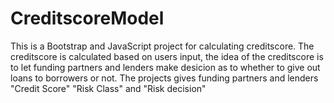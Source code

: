 # CreditscoreModel
This is a Bootstrap and JavaScript project for calculating creditscore.
The creditscore is calculated based on users input, the idea of the creditscore is to let funding partners and lenders make desicion as to whether to give out loans to borrowers or not.
The projects gives funding partners and lenders "Credit Score" "Risk Class" and "Risk decision"
